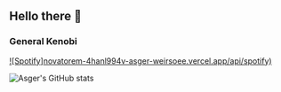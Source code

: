 ## Hello there 👋

### General Kenobi

[![Spotify]novatorem-4hanl994v-asger-weirsoee.vercel.app/api/spotify)](https://open.spotify.com/user/y2tehpk5vr84wccgtc41eheys)


![Asger's GitHub stats](https://github-readme-stats.vercel.app/api?username=asger-weirsoee&show_icons=true&theme=radical)

<!--
**asger-weirsoee/asger-weirsoee** is a ✨ _special_ ✨ repository because its `README.md` (this file) appears on your GitHub profile.

Here are some ideas to get you started:

- 🔭 I’m currently working on ...
- 🌱 I’m currently learning ...
- 👯 I’m looking to collaborate on ...
- 🤔 I’m looking for help with ...
- 💬 Ask me about ...
- 📫 How to reach me: ...
- 😄 Pronouns: ...
- ⚡ Fun fact: ...
-->
